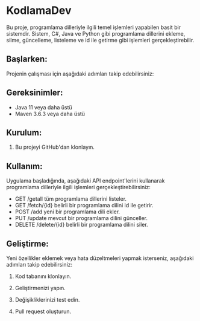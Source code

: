 # KodlamaDev

Bu proje, programlama dilleriyle ilgili temel işlemleri yapabilen basit bir sistemdir. Sistem, C#, Java ve Python gibi programlama dillerini ekleme, silme, güncelleme, listeleme ve id ile getirme gibi işlemleri gerçekleştirebilir.

Başlarken:
---
Projenin çalışması için aşağıdaki adımları takip edebilirsiniz:

Gereksinimler:
--
* Java 11 veya daha üstü
* Maven 3.6.3 veya daha üstü

Kurulum:
--
1. Bu projeyi GitHub'dan klonlayın.

Kullanım:
--
Uygulama başladığında, aşağıdaki API endpoint'lerini kullanarak programlama dilleriyle ilgili işlemleri gerçekleştirebilirsiniz:

* GET /getall tüm programlama dillerini listeler.
* GET /fetch/{id} belirli bir programlama dilini id ile getirir.
* POST /add yeni bir programlama dili ekler.
* PUT /update mevcut bir programlama dilini günceller.
* DELETE /delete/{id} belirli bir programlama dilini siler.

Geliştirme:
--

Yeni özellikler eklemek veya hata düzeltmeleri yapmak isterseniz, aşağıdaki adımları takip edebilirsiniz:

1. Kod tabanını klonlayın.

2. Geliştirmenizi yapın.

3. Değişikliklerinizi test edin.

4. Pull request oluşturun.
